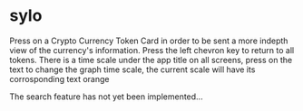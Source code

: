 # sylo



Press on a Crypto Currency Token Card in order to be sent  a more indepth view of the currency's information. 
Press the left chevron key to return to all tokens.
There is a time scale under the app title on all screens, press on the text to change the graph time scale, 
the current scale will have its corrosponding text orange

The search feature has not yet been implemented...
